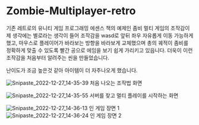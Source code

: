 # Zombie-Multiplayer-retro

기존 레트로의 유니티 게임 프로그래밍 에센스 책의 예제인
좀비 멀티 게임의 조작감이 제 생각에는 별로라는 생각이 들어
조작감을 wasd로 앞뒤 좌우 자유롭게 이동 가능하게 했고,
마우스로 플레이어가 바라보는 방향을 바라보게 교체했으며
총의 궤적이 좀비를 정확하게 맞출 수 있도록 빨간 공으로 에임을 보기 쉽게 가리키고 있읍니다.
더욱이 이런 조작감을 처음부터 알려주는 씬을 만들었습니다.

난이도가 조금 높은것 같아 아이템이 더 자주나오게 했습니다.


![Snipaste_2022-12-27_14-35-39](https://user-images.githubusercontent.com/63357336/209616695-52add304-fab7-40a8-9071-803cfb8ede3e.png)
처음 나오는 조작법 화면

![Snipaste_2022-12-27_14-35-55](https://user-images.githubusercontent.com/63357336/209616701-36338fe9-2878-49ef-8828-f115fa0577f5.png)
서버를 찾고 멀티 플레이를 시작하는 화면

![Snipaste_2022-12-27_14-36-13](https://user-images.githubusercontent.com/63357336/209616702-a5f529c7-6f0c-4651-b3fc-6889bbecfe7a.png)
인 게임 장면 1
![Snipaste_2022-12-27_14-36-24](https://user-images.githubusercontent.com/63357336/209616705-98f810d2-7e89-4dbb-bc45-aa92d6f0493d.png)
인 게임 장면 2

